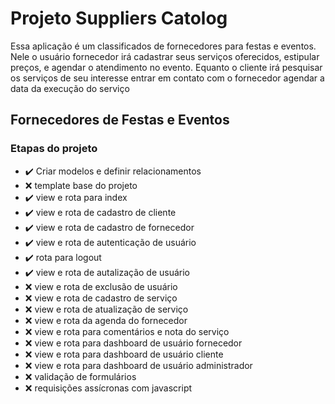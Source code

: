 # Projeto Suppliers Catolog

Essa aplicação é um classificados de fornecedores para festas e eventos. Nele o usuário fornecedor irá cadastrar seus serviços
oferecidos, estipular preços, e agendar o atendimento no evento. Equanto o cliente irá pesquisar os serviços de seu interesse
entrar em contato com o fornecedor agendar a data da execução do serviço

## Fornecedores de Festas e Eventos

### Etapas do projeto

* :heavy_check_mark: Criar modelos e definir relacionamentos
* :x: template base do projeto
* :heavy_check_mark: view e rota para index
* :heavy_check_mark: view e rota de cadastro de cliente
* :heavy_check_mark: view e rota de cadastro de fornecedor
* :heavy_check_mark: view e rota de autenticação de usuário
* :heavy_check_mark: rota para logout
* :heavy_check_mark: view e rota de autalização de usuário
* :x: view e rota de exclusão de usuário
* :x: view e rota de cadastro de serviço
* :x: view e rota de atualização de serviço
* :x: view e rota da agenda do fornecedor
* :x: view e rota para comentários e nota do serviço
* :x: view e rota para dashboard de usuário fornecedor
* :x: view e rota para dashboard de usuário cliente
* :x: view e rota para dashboard de usuário administrador
* :x: validação de formulários
* :x: requisições assícronas com javascript
